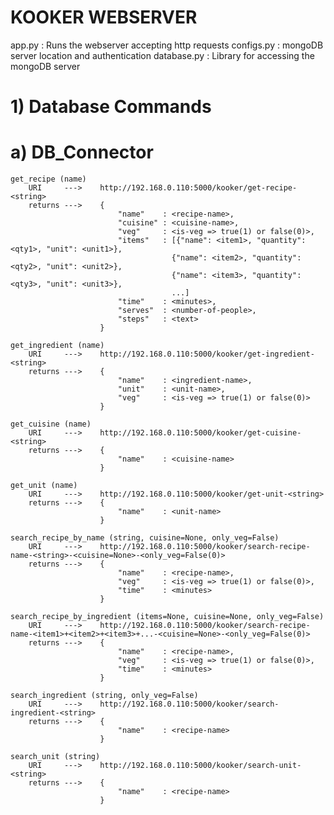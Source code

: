 # KOOKER WEBSERVER

app.py      : Runs the webserver accepting http requests
configs.py  : mongoDB server location and authentication
database.py : Library for accessing the mongoDB server

# 1) Database Commands

# a) DB_Connector
    
    get_recipe (name)
        URI     --->    http://192.168.0.110:5000/kooker/get-recipe-<string>
        returns --->    {
                            "name"    : <recipe-name>, 
                            "cuisine" : <cuisine-name>, 
                            "veg"     : <is-veg => true(1) or false(0)>,
                            "items"   : [{"name": <item1>, "quantity": <qty1>, "unit": <unit1>},
                                        {"name": <item2>, "quantity": <qty2>, "unit": <unit2>},
                                        {"name": <item3>, "quantity": <qty3>, "unit": <unit3>},
                                        ...]
                            "time"    : <minutes>,
                            "serves"  : <number-of-people>,
                            "steps"   : <text>
                        }
    
    get_ingredient (name)
        URI     --->    http://192.168.0.110:5000/kooker/get-ingredient-<string>
        returns --->    {
                            "name"    : <ingredient-name>, 
                            "unit"    : <unit-name>, 
                            "veg"     : <is-veg => true(1) or false(0)>
                        }
    
    get_cuisine (name)
        URI     --->    http://192.168.0.110:5000/kooker/get-cuisine-<string>
        returns --->    {
                            "name"    : <cuisine-name>
                        }
    
    get_unit (name)
        URI     --->    http://192.168.0.110:5000/kooker/get-unit-<string>
        returns --->    {
                            "name"    : <unit-name>
                        }

    search_recipe_by_name (string, cuisine=None, only_veg=False)
        URI     --->    http://192.168.0.110:5000/kooker/search-recipe-name-<string>-<cuisine=None>-<only_veg=False(0)>
        returns --->    {
                            "name"    : <recipe-name>, 
                            "veg"     : <is-veg => true(1) or false(0)>,
                            "time"    : <minutes>
                        }
    
    search_recipe_by_ingredient (items=None, cuisine=None, only_veg=False)
        URI     --->    http://192.168.0.110:5000/kooker/search-recipe-name-<item1>+<item2>+<item3>+...-<cuisine=None>-<only_veg=False(0)>
        returns --->    {
                            "name"    : <recipe-name>, 
                            "veg"     : <is-veg => true(1) or false(0)>,
                            "time"    : <minutes>
                        }
    
    search_ingredient (string, only_veg=False)
        URI     --->    http://192.168.0.110:5000/kooker/search-ingredient-<string>
        returns --->    {
                            "name"    : <recipe-name>
                        }
    
    search_unit (string)
        URI     --->    http://192.168.0.110:5000/kooker/search-unit-<string>
        returns --->    {
                            "name"    : <recipe-name>
                        }
